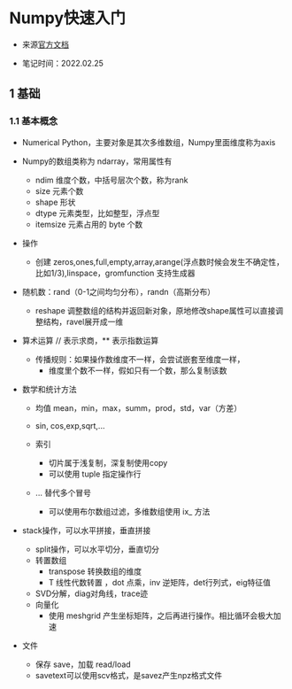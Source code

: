 # Numpy快速入门

- 来源[官方文档](https://numpy.org/)

- 笔记时间：2022.02.25

## 1 基础

### 1.1 基本概念

- Numerical Python，主要对象是其次多维数组，Numpy里面维度称为axis

- Numpy的数组类称为 ndarray，常用属性有

  - ndim 维度个数，中括号层次个数，称为rank
  - size 元素个数
  - shape 形状
  - dtype 元素类型，比如整型，浮点型
  - itemsize  元素占用的 byte 个数

- 操作

  - 创建 zeros,ones,full,empty,array,arange(浮点数时候会发生不确定性，比如1/3),linspace，gromfunction 支持生成器
- 随机数：rand（0-1之间均匀分布），randn（高斯分布）
  - reshape 调整数组的结构并返回新对象，原地修改shape属性可以直接调整结构，ravel展开成一维
- 算术运算  // 表示求商，\*\* 表示指数运算
  
  - 传播规则：如果操作数维度不一样，会尝试嵌套至维度一样，
    - 维度里个数不一样，假如只有一个数，那么复制该数
- 数学和统计方法
  
    - 均值 mean，min，max，summ，prod，std，var（方差）
  - sin, cos,exp,sqrt,...
  - 索引

    - 切片属于浅复制，深复制使用copy
    - 可以使用 tuple 指定操作行
  - ... 替代多个冒号
    - 可以使用布尔数组过滤，多维数组使用 ix_ 方法
- stack操作，可以水平拼接，垂直拼接
    - split操作，可以水平切分，垂直切分
  - 转置数组
    - transpose 转换数组的维度
    - T 线性代数转置  ，dot 点乘，inv 逆矩阵，det行列式，eig特征值
  - SVD分解，diag对角线，trace迹
  - 向量化
    - 使用 meshgrid 产生坐标矩阵，之后再进行操作。相比循环会极大加速

- 文件
  - 保存 save，加载 read/load
  - savetext可以使用scv格式，是savez产生npz格式文件